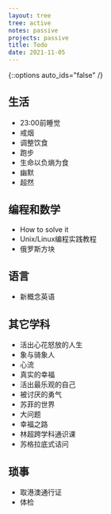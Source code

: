 ```yaml
---
layout: tree
tree: active
notes: passive
projects: passive
title: Todo
date: 2021-11-05
---
```



{::options auto_ids="false" /}


## 生活
* 23:00前睡觉
* 戒烟
* 调整饮食
* 跑步
* 生命以负熵为食
* 幽默
* 超然

## 编程和数学
* How to solve it
* Unix/Linux编程实践教程
* 俄罗斯方块

## 语言
* 新概念英语

## 其它学科
* 活出心花怒放的人生
* 象与骑象人
* 心流
* 真实的幸福
* 活出最乐观的自己
* 被讨厌的勇气
* 苏菲的世界
* 大问题
* 幸福之路
* 林超跨学科通识课
* 苏格拉底式诘问

## 琐事
* 取港澳通行证
* 体检

